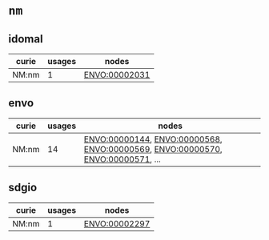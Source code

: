 # `nm`

## idomal

| curie   |   usages | nodes                                                         |
|---------|----------|---------------------------------------------------------------|
| NM:nm   |        1 | [ENVO:00002031](http://purl.obolibrary.org/obo/ENVO_00002031) |

## envo

| curie   |   usages | nodes                                                                                                                                                                                                                                                                                                                          |
|---------|----------|--------------------------------------------------------------------------------------------------------------------------------------------------------------------------------------------------------------------------------------------------------------------------------------------------------------------------------|
| NM:nm   |       14 | [ENVO:00000144](http://purl.obolibrary.org/obo/ENVO_00000144), [ENVO:00000568](http://purl.obolibrary.org/obo/ENVO_00000568), [ENVO:00000569](http://purl.obolibrary.org/obo/ENVO_00000569), [ENVO:00000570](http://purl.obolibrary.org/obo/ENVO_00000570), [ENVO:00000571](http://purl.obolibrary.org/obo/ENVO_00000571), ... |

## sdgio

| curie   |   usages | nodes                                                         |
|---------|----------|---------------------------------------------------------------|
| NM:nm   |        1 | [ENVO:00002297](http://purl.obolibrary.org/obo/ENVO_00002297) |

